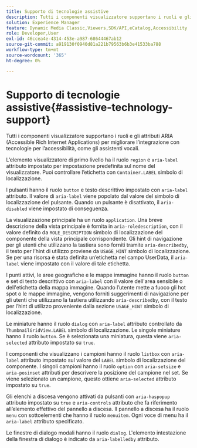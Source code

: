 ```yaml
---
title: Supporto di tecnologie assistive
description: Tutti i componenti visualizzatore supportano i ruoli e gli attributi ARIA (Accessible Rich Internet Applications) per migliorare l’integrazione con tecnologie per l’accessibilità, come gli assistenti vocali.
solution: Experience Manager
feature: Dynamic Media Classic,Viewers,SDK/API,eCatalog,Accessibility
role: Developer,User
exl-id: 46ccea4e-4314-453e-a987-68644467ab12
source-git-commit: a919130f0940d81a221b79563b6b3e41533ba788
workflow-type: tm+mt
source-wordcount: '365'
ht-degree: 0%

---
```


# Supporto di tecnologie assistive{#assistive-technology-support}

Tutti i componenti visualizzatore supportano i ruoli e gli attributi ARIA (Accessible Rich Internet Applications) per migliorare l’integrazione con tecnologie per l’accessibilità, come gli assistenti vocali.

L’elemento visualizzatore di primo livello ha il ruolo `region` e `aria-label` attributo impostato per impostazione predefinita sul nome del visualizzatore. Puoi controllare l’etichetta con `Container.LABEL` simbolo di localizzazione.

I pulsanti hanno il ruolo `button` e testo descrittivo impostato con `aria-label` attributo. Il valore di `aria-label` viene popolato dal valore del simbolo di localizzazione del pulsante. Quando un pulsante è disattivato, il `aria-disabled` viene impostato di conseguenza.

La visualizzazione principale ha un ruolo `application`. Una breve descrizione della vista principale è fornita in `aria-roledescription`, con il valore definito da `ROLE_DESCRIPTION` simbolo di localizzazione del componente della vista principale corrispondente. Gli hint di navigazione per gli utenti che utilizzano la tastiera sono forniti tramite `aria-describedby`, il testo per l’hint di utilizzo proviene da `USAGE_HINT` simbolo di localizzazione. Se per una risorsa è stata definita un’etichetta nel campo UserData, il `aria-label` viene impostato con il valore di tale etichetta.

I punti attivi, le aree geografiche e le mappe immagine hanno il ruolo `button` e set di testo descrittivo con `aria-label` con il valore dell&#39;area sensibile o dell&#39;etichetta della mappa immagine. Quando l’utente mette a fuoco gli hot spot o le mappe immagine, vengono forniti suggerimenti di navigazione per gli utenti che utilizzano la tastiera utilizzando `aria-describedby`, con il testo per l’hint di utilizzo proveniente dalla sezione `USAGE_HINT` simbolo di localizzazione.

Le miniature hanno il ruolo `dialog` con `aria-label` attributo controllato da `ThumbnailGridView.LABEL` simbolo di localizzazione. Le singole miniature hanno il ruolo `button`. Se è selezionata una miniatura, questa viene `aria-selected` attributo impostato su `true`.

I componenti che visualizzano i campioni hanno il ruolo `listbox` con `aria-label` attributo impostato sul valore del `LABEL` simbolo di localizzazione del componente. I singoli campioni hanno il ruolo `option` con `aria-setsize` e `aria-posinset` attributi per descrivere la posizione del campione nel set. Se viene selezionato un campione, questo ottiene `aria-selected` attributo impostato su `true`.

Gli elenchi a discesa vengono attivati da pulsanti con `aria-haspopup` attributo impostato su `true` e `aria-controls` attributo che fa riferimento all’elemento effettivo del pannello a discesa. Il pannello a discesa ha il ruolo `menu` con sottoelementi che hanno il ruolo `menuitem`. Ogni voce di menu ha il `aria-label` attributo specificato.

Le finestre di dialogo modali hanno il ruolo `dialog`. L&#39;elemento intestazione della finestra di dialogo è indicato da `aria-labelledby` attributo.
